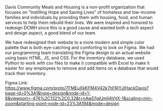 Davis Community Meals and Housing is a non-profit organization that focuses on "Instilling Hope and Saving Lives" of homeless and 
low-income families and individuals by providing them with housing, food, and human services to help them rebuild their lives. 
We were inspired and honored to redesign DCMH since this is a good cause and wanted both a tech aspect and design aspect, a good blend of our team.

We have redesigned their website to a more modern and simple color palette that is both eye-catching and comforting to look on Figma. We had our programming team translating the Figma design to an actual website using basic HTML, JS, and CSS. For the inventory database, we used Python to work with csv files to make it compatible with Excel to make it easier for any employees to remove and add items on a database that would track their inventory.

Figma Link: https://www.figma.com/proto/7FMEuXkKFM4V42k7hFRjYJ/HackDavis?page-id=0%3A1&type=design&node-id=1-8&viewport=-476%2C132%2C0.32&t=nAwD1gjUmljAVjtX-1&scaling=min-zoom&starting-point-node-id=23%3A194&mode=design
